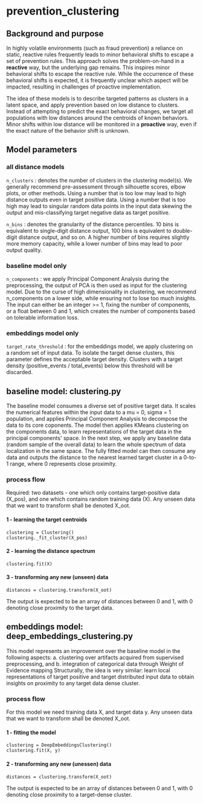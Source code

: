 # prevention_clustering
## Background and purpose
In highly volatile environments (such as fraud prevention) a reliance on static, reactive rules frequently leads to minor behavioral shifts to escape a set of prevention rules. This approach solves the problem-on-hand in a **reactive** way, but the underlying gap remains. This inspires minor behavioral shifts to escape the reactive rule. While the occurrence of these behavioral shifts is expected, it is frequently unclear which aspect will be impacted, resulting in challenges of proactive implementation.

The idea of these models is to describe targeted patterns as clusters in a latent space, and apply prevention based on low distance to clusters. Instead of attempting to predict the exact behavioral changes, we target all populations with low distances around the centroids of known behaviors. Minor shifts within low distance will be monitored in a **proactive** way, even if the exact nature of the behavior shift is unknown.

## Model parameters
### all distance models
`n_clusters` : denotes the number of clusters in the clustering model(s). We generally recommend pre-assessment through silhouette scores, elbow plots, or other methods. Using a number that is too low may lead to high distance outputs even in target positive data. Using a number that is too high may lead to singular random data points in the input data skewing the output and mis-classifying target negative data as target positive.

`n_bins` : denotes the granularity of the distance percentiles. 10 bins is equivalent to single-digit distance output, 100 bins is equivalent to double-digit distance output, and so on. A higher number of bins requires slightly more memory capacity, while a lower number of bins may lead to poor output quality.
### baseline model only
`n_components` : we apply Principal Component Analysis during the preprocessing, the output of PCA is then used as input for the clustering model. Due to the curse of high dimensionality in clustering, we recommend n_components on a lower side, while ensuring not to lose too much insights. The input can either be an integer >= 1, fixing the number of components, or a float between 0 and 1, which creates the number of components based on tolerable information loss.
### embeddings model only
`target_rate_threshold` : for the embeddings model, we apply clustering on a random set of input data. To isolate the target dense clusters, this parameter defines the acceptable target density. Clusters with a target density (positive_events / total_events) below this threshold will be discarded.

## baseline model: clustering.py
The baseline model consumes a diverse set of positive target data. It scales the numerical features within the input data to a mu = 0, sigma = 1 population, and applies Principal Component Analysis to decompose the data to its core coponents.
The model then applies KMeans clustering on the components data, to learn representations of the target data in the principal components' space.
In the next step, we apply any baseline data (random sample of the overall data) to learn the whole spectrum of data localization in the same space.
The fully fitted model can then consume any data and outputs the distance to the nearest learned target cluster in a 0-to-1 range, where 0 represents close proximity.
### process flow
Required: two datasets - one which only contains target-positive data (X_pos), and one which contains random training data (X). Any unseen data that we want to transform shall be denoted X_oot.
#### 1 - learning the target centroids
```
clustering = Clustering()
clustering._fit_cluster(X_pos)
```
#### 2 - learning the distance spectrum
```
clustering.fit(X)
```
#### 3 - transforming any new (unseen) data
```
distances = clustering.transform(X_oot)
```
The output is expected to be an array of distances between 0 and 1, with 0 denoting close proximity to the target data. 

## embeddings model: deep_embeddings_clustering.py
This model represents an improvement over the baseline model in the following aspects:
a. clustering over artifacts acquired from supervised preprocessing, and
b. integration of categorical data through Weight of Evidence mapping
Structurally, the idea is very similar: learn local representations of target positive and target distributed input data to obtain insights on proximity to any target data dense cluster.
### process flow
For this model we need training data X, and target data y. Any unseen data that we want to transform shall be denoted X_oot.
#### 1 - fitting the model
```
clustering = DeepEmbeddingsClustering()
clustering.fit(X, y)
```
#### 2 - transforming any new (unessen) data
```
distances = clustering.transform(X_oot)
```
The output is expected to be an array of distances between 0 and 1, with 0 denoting close proximity to a target-dense cluster.
